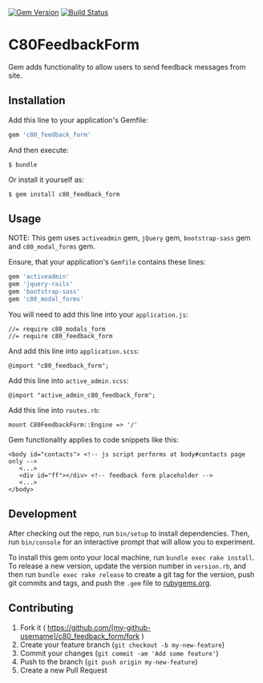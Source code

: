 [![Gem Version](https://badge.fury.io/rb/c80_feedback_form.svg)](http://badge.fury.io/rb/jquery_lazy_load)
[![Build Status](https://travis-ci.org/c080609a/c80_feedback_form.svg?branch=master)](https://travis-ci.org/c080609a/c80_feedback_form)

# C80FeedbackForm

Gem adds functionality to allow users to send feedback messages from site.

## Installation

Add this line to your application's Gemfile:

```ruby
gem 'c80_feedback_form'
```

And then execute:

    $ bundle

Or install it yourself as:

    $ gem install c80_feedback_form

## Usage

NOTE: This gem uses `activeadmin` gem, `jQuery` gem, `bootstrap-sass` gem and `c80_modal_forms` gem.

Ensure, that your application's `Gemfile` contains these lines:
```ruby
gem 'activeadmin'
gem 'jquery-rails'
gem 'bootstrap-sass'
gem 'c80_modal_forms'
```

You will need to add this line into your `application.js`:

    //= require c80_modals_form
    //= require c80_feedback_form

And add this line into `application.scss`:

    @import "c80_feedback_form";

Add this line into `active_admin.scss`:

    @import "active_admin_c80_feedback_form";

Add this line into `routes.rb`:

    mount C80FeedbackForm::Engine => '/'

Gem functionality applies to code snippets like this:

    <body id="contacts"> <!-- js script performs at body#contacts page only -->
       <...>
       <div id="ff"></div> <!-- feedback form placeholder -->
       <...>
    </body>

## Development

After checking out the repo, run `bin/setup` to install dependencies. Then, run `bin/console` for an interactive prompt that will allow you to experiment.

To install this gem onto your local machine, run `bundle exec rake install`. To release a new version, update the version number in `version.rb`, and then run `bundle exec rake release` to create a git tag for the version, push git commits and tags, and push the `.gem` file to [rubygems.org](https://rubygems.org).

## Contributing

1. Fork it ( https://github.com/[my-github-username]/c80_feedback_form/fork )
2. Create your feature branch (`git checkout -b my-new-feature`)
3. Commit your changes (`git commit -am 'Add some feature'`)
4. Push to the branch (`git push origin my-new-feature`)
5. Create a new Pull Request
